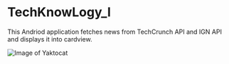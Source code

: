 # TechKnowLogy_l
This Andriod application fetches news from TechCrunch API and IGN API
and displays it into cardview.

![Image of Yaktocat](https://octodex.github.com/images/yaktocat.png)

